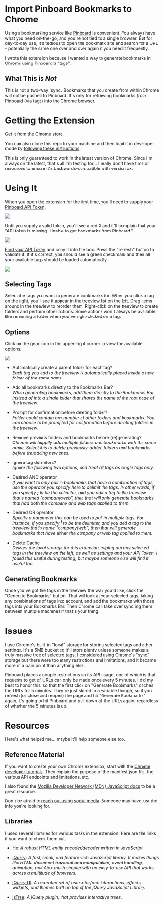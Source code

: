 # Import Pinboard Bookmarks to Chrome
Using a bookmarking service like [Pinboard](https://pinboard.in) is convenient. You always have what you need on-the-go, and you're not tied to a single browser. But for day-to-day use, it's tedious to open the bookmark site and search for a URL - potentially the same one over and over again if you need it frequently.

I wrote this extension because I wanted a way to generate bookmarks in [Chrome](https://www.google.com/chrome/browser/desktop/) using Pinboard's "tags".

## What This is _Not_
This is not a two-way 'sync'. Bookmarks that you create from within Chrome will not be pushed to Pinboard. It's only for retrieving bookmarks _from_ Pinboard (via tags) into the Chrome browser.

# Getting the Extension
Get it from the Chrome store.

You can also clone this repo to your machine and then load it in developer mode by [following these instructions](https://developer.chrome.com/extensions/getstarted#unpacked).

This is only guaranteed to work in the latest version of Chrome. Since I'm always on the latest, that's all I'm testing for... I really don't have time or resources to ensure it's backwards-compatible with version xx.

# Using It
When you open the extension for the first time, you'll need to supply your [Pinboard API Token](https://pinboard.in/settings/password).

![](https://raw.githubusercontent.com/wiki/grantwinney/pinboard-bookmarks-to-chrome/images/pinboard_api_token_2.png)

Until you supply a valid token, you'll see a red X and it'll complain that your "API token is missing. Unable to get bookmarks from Pinboard."

![](https://raw.githubusercontent.com/wiki/grantwinney/pinboard-bookmarks-to-chrome/images/enter_your_api_token_empty.png)

[Find your API Token](https://pinboard.in/settings/password) and copy it into the box. Press the "refresh" button to validate it. If it's correct, you should see a green checkmark and then all your available tags should be loaded automatically.

![](https://raw.githubusercontent.com/wiki/grantwinney/pinboard-bookmarks-to-chrome/images/enter_your_api_token_valid_2.png)

## Selecting Tags
Select the tags you want to generate bookmarks for. When you click a tag on the right, you'll see it appear in the treeview list on the left. Drag items around in the treeview to reorder them. Right-click on the treeview to create folders and perform other actions. Some actions won't always be available, like renaming a folder when you've right-clicked on a tag.

## Options
Click on the gear icon in the upper-right corner to view the available options.

![](https://raw.githubusercontent.com/wiki/grantwinney/pinboard-bookmarks-to-chrome/images/settings_menu.png)

* Automatically create a parent folder for each tag?<br>_Each tag you add to the treeview is automatically placed inside a new folder of the same name._

* Add all bookmarks directly to the Bookmarks Bar?<br>_When generating bookmarks, add them directly to the Bookmarks Bar instead of into a single folder that shares the name of the root node of the treeview._

* Prompt for confirmation before deleting folder?<br>_Folder could contain any number of other folders and bookmarks. You can choose to be prompted for confirmation before deleting folders in the treeview._

* Remove previous folders and bookmarks before (re)generating?<br>_Chrome will happily add multiple folders and bookmarks with the same name. Select this to delete previously-added folders and bookmarks before (re)adding new ones._

* Ignore tag delimiters?<br>_Ignore the following two options, and treat all tags as single tags only._

* Desired AND operator<br>_If you want to only pull in bookmarks that have a combination of tags, use the operator you specify here to delimit the tags. In other words, if you specify **;** to be the delimiter, and you add a tag to the treeview that's named "company;web", then that will only generate bookmarks that had_ both _the company and web tags applied to them._

* Desired OR operator<br>_Specify a parameter that can be used to pull in multiple tags. For instance, if you specify **|** to be the delimiter, and you add a tag to the treeview that's name "company|web", then that will generate bookmarks that have_ either _the company or web tag applied to them._

* Delete Cache<br>_Deletes the local storage for this extension, wiping out any selected tags in the treeview on the left, as well as settings and your API Token. I found this useful during testing, but maybe someone else will find it useful too._

## Generating Bookmarks
Once you've got the tags in the treeview the way you'd like, click the "Generate Bookmarks" button. That will look at your selected tags, taking any combinations of tags into account, and add the bookmarks with those tags into your Bookmarks Bar. Then Chrome can take over sync'ing them between multiple machines if that's your thing.

# Issues
I use Chrome's built-in "local" storage for storing selected tags and other settings. It's a 5MB bucket so it'll store plenty unless someone makes a truly massive tree of selected tags. I considered using Chrome's "sync" storage but there were too many restrictions and limitations, and it became more of a pain point than anything else.

Pinboard places a couple restrictions on its API usage, one of which is that requests to get _all_ URLs can only be made once every 5 minutes. I did my best to honor this, so that the first click on "Generate Bookmarks" caches the URLs for 5 minutes. They're just stored in a variable though, so if you refresh (or close and reopen) the page and hit "Generate Bookmarks" again, it's going to hit Pinboard and pull down all the URLs again, regardless of whether the 5 minutes is up.  

# Resources
Here's what helped me... maybe it'll help someone else too.

## Reference Material
If you want to create your own Chrome extension, start with the [Chrome developer tutorials](https://developer.chrome.com/extensions). They explain the purpose of the manifest.json file, the various API endpoints and limitations, etc.

I also found the [Mozilla Developer Network (MDN) JavaScript docs](https://developer.mozilla.org/en-US/docs/Web/JavaScript) to be a great resource.

Don't be afraid to [reach out using social media](https://twitter.com/GrantWinney/status/798240234853068801). Someone may have just the info you're looking for.

## Libraries
I used several libraries for various tasks in the extension. Here are the links if you want to check them out.

* [He](https://github.com/mathiasbynens/he): _A robust HTML entity encoder/decoder written in JavaScript._

* [jQuery](http://jquery.com/): _A fast, small, and feature-rich JavaScript library. It makes things like HTML document traversal and manipulation, event handling, animation, and Ajax much simpler with an easy-to-use API that works across a multitude of browsers._

* [jQuery UI](https://jqueryui.com/): _A a curated set of user interface interactions, effects, widgets, and themes built on top of the jQuery JavaScript Library._

* [jsTree](https://www.jstree.com/): _A jQuery plugin, that provides interactive trees._
